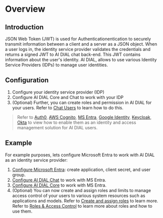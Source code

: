 # Overview

## Introduction

JSON Web Token (JWT) is used for Authenticationentication to securely transmit information between a client and a server as a JSON object. When a user logs in, the identity service provider validates the credentials and returns a signed JWT to AI DIAL chat back-end. This JWT contains information about the user's identity. AI DIAL, allows to use various Identity Service Providers (IDPs) to manage user identities.

## Configuration

1. Configure your identity service provider (IDP)
2. Configure AI DIAL Core and Chat to work with your IDP
3. (Optional) Further, you can create roles and permission in AI DIAL for your users. Refer to [Chat Users](/docs/tutorials/2.devops/2.auth-and-access-control/2.chat-users-roles.md) to learn how to do this.

> Refer to [Auth0](/docs/tutorials/2.devops/2.auth-and-access-control/3.configure-idps/auth0.md), [AWS Cognito](/docs/tutorials/2.devops/2.auth-and-access-control/3.configure-idps/cognito.md), [MS Entra](/docs/tutorials/2.devops/2.auth-and-access-control/3.configure-idps/entraID.md), [Google Identity](/docs/tutorials/2.devops/2.auth-and-access-control/3.configure-idps/google.md), [Keycloak](/docs/tutorials/2.devops/2.auth-and-access-control/3.configure-idps/keycloak.md), [Okta](/docs/tutorials/2.devops/2.auth-and-access-control/3.configure-idps/okta.md) to view how to enable them as an identity and access management solution for AI DIAL users.

## Example

For example purposes, lets configure Microsoft Entra to work with AI DIAL as an identity service provider: 

1. [Configure Microsoft Entra](/docs/tutorials/2.devops/2.auth-and-access-control/3.configure-idps/entraID.md#configure-microsoft-entra-id): create application, client secret, and user group.
2. [Configure AI DIAL Chat](/docs/tutorials/2.devops/2.auth-and-access-control/3.configure-idps/entraID.md#ai-dial-chat-settings) to work with MS Entra.
3. [Configure AI DIAL Core](/docs/tutorials/2.devops/2.auth-and-access-control/3.configure-idps/entraID.md#ai-dial-core-settings) to work with MS Entra.
4. (Optional) You can now create and assign roles and limits to manage access control of your users to various system resources such as applications and models. Refer to [Create and assign roles](/docs/tutorials/2.devops/2.auth-and-access-control/3.configure-idps/entraID.md#assignment-of-roles) to learn more. Refer to [Roles & Access Control](/docs/platform/3.core/2.access-control-intro.md) to learn more about roles and how to use them. 

